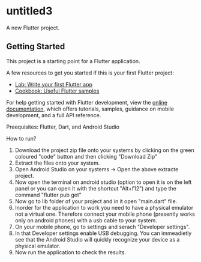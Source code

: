 # untitled3

A new Flutter project.

## Getting Started

This project is a starting point for a Flutter application.

A few resources to get you started if this is your first Flutter project:

- [Lab: Write your first Flutter app](https://docs.flutter.dev/get-started/codelab)
- [Cookbook: Useful Flutter samples](https://docs.flutter.dev/cookbook)

For help getting started with Flutter development, view the
[online documentation](https://docs.flutter.dev/), which offers tutorials,
samples, guidance on mobile development, and a full API reference.

Preequisites:
Flutter,
Dart, and
Android Studio

How to run?
1. Download the project zip file onto your systems by clicking on the green coloured "code" button and then clicking "Download Zip"
2. Extract the files onto your system.
3. Open Android Studio on your systems -> Open the above extracte project.
4. Now open the terminal on android studio (option to open it is on the left panel or you can open it with the shortcut "Alt+f12") and type the command "flutter pub get"
5. Now go to lib folder of your project and in it open "main.dart" file.
6. Inorder for the application to work you need to have a physical emulator not a virtual one. Therefore connect your mobile phone (presently works only on android phones) with a usb cable to your system. 
7. On your mobile phone, go to settings and serach "Developer settings".
8. In that Developer settings enable USB debugging. You can immeadietly see that the Android Studio will quickly recognize your device as a physical emulator.
9. Now run the application to check the results.
